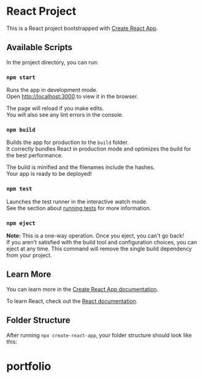 # React Project

This is a React project bootstrapped with [Create React App](https://reactjs.org/docs/create-a-new-react-app.html).

## Available Scripts

In the project directory, you can run:

### `npm start`

Runs the app in development mode.  
Open [http://localhost:3000](http://localhost:3000) to view it in the browser.

The page will reload if you make edits.  
You will also see any lint errors in the console.

### `npm build`

Builds the app for production to the `build` folder.  
It correctly bundles React in production mode and optimizes the build for the best performance.

The build is minified and the filenames include the hashes.  
Your app is ready to be deployed!

### `npm test`

Launches the test runner in the interactive watch mode.  
See the section about [running tests](https://reactjs.org/docs/testing.html) for more information.

### `npm eject` 

**Note:** This is a one-way operation. Once you eject, you can't go back!  
If you aren't satisfied with the build tool and configuration choices, you can eject at any time. This command will remove the single build dependency from your project.

## Learn More

You can learn more in the [Create React App documentation](https://reactjs.org/docs/create-a-new-react-app.html).

To learn React, check out the [React documentation](https://reactjs.org/).

## Folder Structure

After running `npx create-react-app`, your folder structure should look like this:

# portfolio